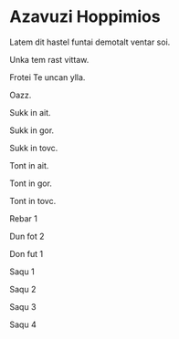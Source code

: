 # Azavuzi Hoppimios

Latem dit hastel funtai demotalt ventar soi.

Unka tem rast vittaw.

Frotei Te uncan ylla.


Oazz.


Sukk in ait.

Sukk in gor.

Sukk in tovc.


Tont in ait.

Tont in gor.

Tont in tovc.


Rebar 1


Dun fot 2

Don fut 1


Saqu 1

Saqu 2

Saqu 3

Saqu 4
